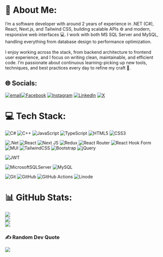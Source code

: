 # 💫 About Me:
I’m a software developer with around 2 years of experience in .NET (C#), React, Next.js, and Tailwind CSS, building scalable APIs ⚙️ and modern, responsive web interfaces 💻. I work with both MS SQL Server and MySQL, handling everything from database design to performance optimization.<br><br>I enjoy working across the stack, from backend architecture to frontend user experience, and I focus on writing clean, maintainable, and efficient code. I’m passionate about continuous learning-picking up new tools, techniques, and best practices every day to refine my craft 🚀.


## 🌐 Socials:
[![email](https://img.shields.io/badge/Email-D14836?logo=gmail&logoColor=white)](mailto:rohitagarwal@startbitsolutions.com)[![Facebook](https://img.shields.io/badge/Facebook-%231877F2.svg?logo=Facebook&logoColor=white)](https://www.facebook.com/startbitsolutions/) [![Instagram](https://img.shields.io/badge/Instagram-%23E4405F.svg?logo=Instagram&logoColor=white)](https://www.instagram.com/startbititsolutions/) [![LinkedIn](https://img.shields.io/badge/LinkedIn-%230077B5.svg?logo=linkedin&logoColor=white)](https://www.linkedin.com/company/startbititsolutions/) [![X](https://img.shields.io/badge/X-black.svg?logo=X&logoColor=white)](https://twitter.com/startbitIT)

# 💻 Tech Stack:
<!-- Languages -->
![C#](https://img.shields.io/badge/c%23-%23239120.svg?style=flat&logo=csharp&logoColor=white) 
![C++](https://img.shields.io/badge/c++-%2300599C.svg?style=flat&logo=c%2B%2B&logoColor=white) 
![JavaScript](https://img.shields.io/badge/javascript-%23323330.svg?style=flat&logo=javascript&logoColor=%23F7DF1E) 
![TypeScript](https://img.shields.io/badge/typescript-%23007ACC.svg?style=flat&logo=typescript&logoColor=white) 
![HTML5](https://img.shields.io/badge/html5-%23E34F26.svg?style=flat&logo=html5&logoColor=white) 
![CSS3](https://img.shields.io/badge/css3-%231572B6.svg?style=flat&logo=css3&logoColor=white)  

<!-- Frameworks & Libraries -->
![.Net](https://img.shields.io/badge/.NET-5C2D91?style=flat&logo=.net&logoColor=white) 
![React](https://img.shields.io/badge/react-%2320232a.svg?style=flat&logo=react&logoColor=%2361DAFB) 
![Next JS](https://img.shields.io/badge/Next-black?style=flat&logo=next.js&logoColor=white) 
![Redux](https://img.shields.io/badge/redux-%23593d88.svg?style=flat&logo=redux&logoColor=white) 
![React Router](https://img.shields.io/badge/React_Router-CA4245?style=flat&logo=react-router&logoColor=white) 
![React Hook Form](https://img.shields.io/badge/React%20Hook%20Form-%23EC5990.svg?style=flat&logo=reacthookform&logoColor=white) 
![MUI](https://img.shields.io/badge/MUI-%230081CB.svg?style=flat&logo=mui&logoColor=white) 
![TailwindCSS](https://img.shields.io/badge/tailwindcss-%2338B2AC.svg?style=flat&logo=tailwind-css&logoColor=white) 
![Bootstrap](https://img.shields.io/badge/bootstrap-%238511FA.svg?style=flat&logo=bootstrap&logoColor=white) 
![jQuery](https://img.shields.io/badge/jquery-%230769AD.svg?style=flat&logo=jquery&logoColor=white)  

<!-- Authentication & Security -->
![JWT](https://img.shields.io/badge/JWT-black?style=flat&logo=JSON%20web%20tokens)  

<!-- Databases -->
![MicrosoftSQLServer](https://img.shields.io/badge/Microsoft%20SQL%20Server-CC2927?style=flat&logo=microsoft%20sql%20server&logoColor=white) 
![MySQL](https://img.shields.io/badge/mysql-4479A1.svg?style=flat&logo=mysql&logoColor=white)  

<!-- DevOps & Hosting -->
![Git](https://img.shields.io/badge/git-%23F05033.svg?style=flat&logo=git&logoColor=white) 
![GitHub](https://img.shields.io/badge/github-%23121011.svg?style=flat&logo=github&logoColor=white) 
![GitHub Actions](https://img.shields.io/badge/github%20actions-%232671E5.svg?style=flat&logo=githubactions&logoColor=white) 
![Linode](https://img.shields.io/badge/linode-00A95C?style=flat&logo=linode&logoColor=white)


# 📊 GitHub Stats:
![](https://github-readme-stats.vercel.app/api?username=RohitStartbit2024&theme=dark&hide_border=false&include_all_commits=false&count_private=false)<br/>
![](https://nirzak-streak-stats.vercel.app/?user=RohitStartbit2024&theme=dark&hide_border=false)<br/>
![](https://github-readme-stats.vercel.app/api/top-langs/?username=RohitStartbit2024&theme=dark&hide_border=false&include_all_commits=false&count_private=false&layout=compact)

### ✍️ Random Dev Quote
![](https://quotes-github-readme.vercel.app/api?type=horizontal&theme=radical)
